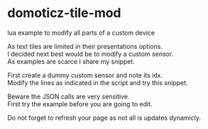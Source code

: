 # domoticz-tile-mod
lua example to modify all parts of a custom device
 
As text tiles are limited in their presentations options.  
I decided next best would be to modify a custom sensor.  
As examples are scarce I share my snippet.  

First create a dummy custom sensor and note its idx.  
Modify the lines as indicated in the script and try this snippet.  

Beware the JSON calls are very sensitive.  
First try the example before you are going to edit.  

Do not forget to refresh your page as not all is updates dynamicly.  
